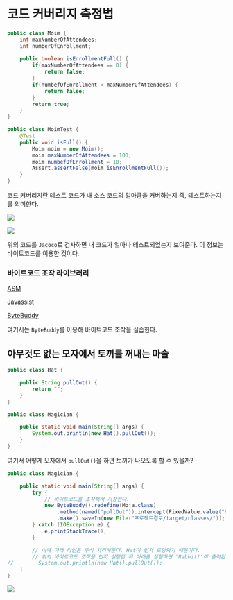 # 코드 커버리지 측정법

```java
public class Moim {
    int maxNumberOfAttendees;
    int numberOfEnrollment;
    
    public boolean isEnrollmentFull() {
        if(maxNumberOfAttendees == 0) {
            return false;
        }
        if(numbefOfEnrollment < maxNumberOfAttendees) {
            return false;
        }
        return true;
    }
}
```

```java
public class MoimTest {
    @Test
    public void isFull() {
        Moim moim = new Moim();
        moim.maxNumberOfAttendees = 100;
        moim.numbefOfEnrollment = 10;
        Assert.assertFalse(moim.isEnrollmentFull());
    }   
}
```

코드 커버리지란 테스트 코드가 내 소스 코드의 얼마큼을 커버하는지 즉, 테스트하는지를 의미한다.

![](study/today-dodeon-learned/.gitbook/assets/keesunbaik-the-java/02/스크린샷%202020-07-05%20오후%2011.42.38.png)

![](study/today-dodeon-learned/.gitbook/assets/keesunbaik-the-java/02/스크린샷%202020-07-05%20오후%2011.44.22.png)

위의 코드를 `Jacoco`로 검사하면 내 코드가 얼마나 테스트되었는지 보여준다. 이 정보는 바이트코드를 이용한 것이다.

### 바이트코드 조작 라이브러리

[ASM](https://asm.ow2.io/)

[Javassist](https://www.javassist.org/)

[ByteBuddy](https://bytebuddy.net/)

여기서는 `ByteBuddy`를 이용해 바이트코드 조작을 실습한다.

## 아무것도 없는 모자에서 토끼를 꺼내는 마술

```java
public class Hat {

    public String pullOut() {
        return "";
    }
}

```

```java
public class Magician {

    public static void main(String[] args) {
        System.out.println(new Hat().pullOut());
    }
}

```

여기서 어떻게 모자에서 `pullOut()`을 하면 토끼가 나오도록 할 수 있을까?

```java
public class Magician {

    public static void main(String[] args) {
        try {
            // 바이트코드를 조작해서 저장한다.
            new ByteBuddy().redefine(Moja.class)
                .method(named("pullOut")).intercept(FixedValue.value("Rabbit!"))
                .make().saveIn(new File("프로젝트경로/target/classes/"));
        } catch (IOException e) {
            e.printStackTrace();
        }

        // 이때 아래 라인은 주석 처리해둔다. Hat이 먼저 로딩되기 때문이다.
        // 위의 바이트코드 조작을 먼저 실행한 뒤 아래를 실행하면 'Rabbit!'이 출력된다.
//        System.out.println(new Hat().pullOut());
    }
}
```

![](study/today-dodeon-learned/.gitbook/assets/keesunbaik-the-java/02/스크린샷%202020-07-06%20오전%2012.00.06.png)
